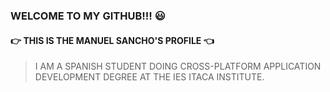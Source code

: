 ### WELCOME TO MY GITHUB!!! :smiley:

#### :point_right: THIS IS THE MANUEL SANCHO'S PROFILE :point_left:

> I AM A SPANISH STUDENT DOING CROSS-PLATFORM APPLICATION DEVELOPMENT DEGREE AT THE IES ITACA INSTITUTE.

<!--
**ElManu3le/ElManu3le** is a ✨ _special_ ✨ repository because its `README.md` (this file) appears on your GitHub profile.

Here are some ideas to get you started:

- 🔭 I’m currently working on ...
- 🌱 I’m currently learning ...
- 👯 I’m looking to collaborate on ...
- 🤔 I’m looking for help with ...
- 💬 Ask me about ...
- 📫 How to reach me: ...
- 😄 Pronouns: ...
- ⚡ Fun fact: ...
-->
